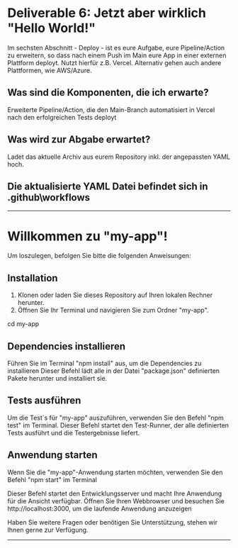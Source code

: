 # Deliverable 6: Jetzt aber wirklich "Hello World!"

Im sechsten Abschnitt - Deploy - ist es eure Aufgabe, eure Pipeline/Action zu erweitern, so dass nach einem Push im Main eure App in einer externen Plattform deployt. Nutzt hierfür z.B. Vercel. Alternativ gehen auch andere Plattformen, wie AWS/Azure.

## Was sind die Komponenten, die ich erwarte?

Erweiterte Pipeline/Action, die den Main-Branch automatisiert in Vercel nach den erfolgreichen Tests deployt

## Was wird zur Abgabe erwartet?

Ladet das aktuelle Archiv aus eurem Repository inkl. der angepassten YAML hoch.

## Die aktualisierte YAML Datei befindet sich in .github\workflows

---
# Willkommen zu "my-app"!

Um loszulegen, befolgen Sie bitte die folgenden Anweisungen:

## Installation

1. Klonen oder laden Sie dieses Repository auf Ihren lokalen Rechner herunter.
2. Öffnen Sie Ihr Terminal und navigieren Sie zum Ordner "my-app".

cd my-app

## Dependencies installieren

Führen Sie im Terminal "npm install" aus, um die Dependencies zu installieren
Dieser Befehl lädt alle in der Datei "package.json" definierten Pakete herunter und installiert sie.

## Tests ausführen

Um die Test´s für "my-app" auszuführen, verwenden Sie den Befehl "npm test" im Terminal.
Dieser Befehl startet den Test-Runner, der alle definierten Tests ausführt und die Testergebnisse liefert.

## Anwendung starten

Wenn Sie die "my-app"-Anwendung starten möchten, verwenden Sie den Befehl "npm start" im Terminal

Dieser Befehl startet den Entwicklungsserver und macht Ihre Anwendung für die Ansicht verfügbar.
Öffnen Sie Ihren Webbrowser und besuchen Sie http://localhost:3000, um die laufende Anwendung anzuzeigen

Haben Sie weitere Fragen oder benötigen Sie Unterstützung, stehen wir Ihnen gerne zur Verfügung.

---
